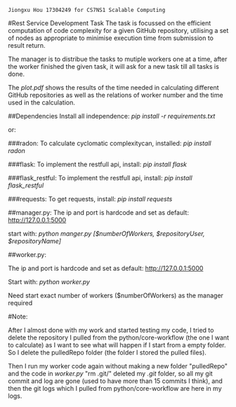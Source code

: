 	Jiongxu Hou 17304249 for CS7NS1 Scalable Computing

#Rest Service Development Task
The task is focussed on the efficient computation of code complexity for a given GitHub repository, utilising a set of nodes as appropriate to minimise execution time from submission to result return.

The manager is to distribue the tasks to mutiple workers one at a time, after the worker finished the given task, it will ask for a new task till all tasks is done.

The *plot.pdf* shows the results of the time needed in calculating different GitHub repositories as well as the relations of worker number and the time used in the calculation.

##Dependencies
Install all independence: *pip install -r requirements.txt* 

or:

###radon: 
To calculate cyclomatic complexitycan, installed: *pip install radon*
	
###flask:
To implement the restfull api, install: *pip install flask*
	
###flask_restful:
To implement the restfull api, install: *pip install flask_restful*
	
###requests:
To get requests, install: *pip install requests*

##manager.py:
The ip and port is hardcode and set as default: http://127.0.0.1:5000

start with: *python manger.py [$numberOfWorkers, $repositoryUser, $repositoryName]*
		
		
##worker.py:

The ip and port is hardcode and set as default: http://127.0.0.1:5000
	
Start with: *python worker.py*
	
Need start exact number of workers ($numberOfWorkers) as the manager required
	
	
#Note: 

After I almost done with my work and started testing my code, I tried to delete the repository I pulled from the python/core-workflow (the one I want to calculate) as I want to see what will happen if I start from a empty folder. So I delete the pulledRepo folder (the folder I stored the pulled files).
	
Then I run my worker code again without making a new folder "pulledRepo" and the code in *worker.py* "rm .git/" deleted my *.git* folder, so all my git commit and log are gone (used to have more than 15 commits I think), and then the git logs which I pulled from python/core-workflow are here in my logs.

